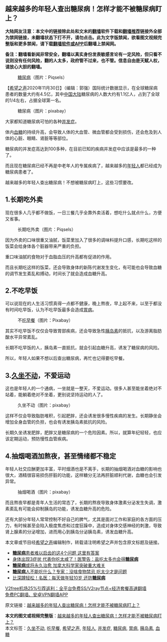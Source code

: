  <h2>越来越多的年轻人查出糖尿病！怎样才能不被糖尿病盯上？</h2> <p class="notice"><b>大陆网友注意：本文中的链接除此处和文末的<a href="https://github.com/bannedbook/fanqiang" >翻墙</a>软件下载和<a href="https://github.com/killgcd/justmysocks/blob/master/README.md">翻墙推荐</a>链接外全部为禁网链接，未翻墙状态下打不开，请勿点击。此为文字版禁闻，欲看图文视频完整版和更多禁闻，请下载<a href="https://github.com/bannedbook/fanqiang">翻墙软件或APP</a>后翻墙上禁闻网。</p><p>备注：翻墙看新闻非常安全，翻墙以真实身份发表敏感言论有一定风险，但只看不说则没有任何风险，翻的人太多，政府管不过来，也不管。信息自由是天赋人权，请放心大胆的翻墙。</b></p>  <div class="entry"> <figure><figcaption><a href="https://www.bannedbook.org/bnews/tag/%e7%b3%96%e5%b0%bf%e7%97%85/" class="st_tag internal_tag" rel="tag" title="标签 糖尿病 下的日志">糖尿病</a>（图片：Piqsels）</figcaption></figure> <p>【<span class='wp_keywordlink_affiliate'><a href="https://www.soundofhope.org" title="希望之声" target="_blank">希望之声</a></span>2020年11月30日】（编辑：郭强）国际统计数据显示，在全球糖尿病患者的数量大约有4.5亿，其中<span class='wp_keywordlink_affiliate'><a href="https://www.bannedbook.org/" title="中国" target="_blank">中国</a></span><span class='wp_keywordlink_affiliate'><a href="https://www.bannedbook.org/" title="大陆" target="_blank">大陆</a></span>糖尿病的人数大约有1.1亿人，占到了全球的1/4左右，占据全球第一名。</p> <figure><figcaption>糖尿病（图片：pixabay）</figcaption></figure> <p>大家都知道糖尿病可怕的各种<a href="https://www.bannedbook.org/bnews/tag/%E5%B9%B6%E5%8F%91%E7%97%87/" class="st_tag internal_tag" rel="tag" title="标签 并发症 下的日志">并发症</a>。</p> <p>体内<a href="https://www.bannedbook.org/bnews/tag/%e8%a1%80%e7%b3%96/" class="st_tag internal_tag" rel="tag" title="标签 血糖 下的日志">血糖</a>的持续升高，会导致人体的大血管、微血管都会受到损伤，还会危及到人体的心脏、眼睛、肾脏等等部位。</p> <p>糖尿病的并发症高达到100多种，在目前已知的疾病并发症中应该是最多的一种了。</p> <p>而且现在糖尿病已经不再是中老年人的专属疾病了，越来越多的<a href="https://www.bannedbook.org/bnews/tag/%e5%b9%b4%e8%bd%bb%e4%ba%ba/" class="st_tag internal_tag" rel="tag" title="标签 年轻人 下的日志">年轻人</a>都已经成为糖尿病患者了。</p>  <p>越来越多的年轻人查出糖尿病！不想被糖尿病盯上，这些习惯要改。</p> <h2>1.长期吃外卖</h2> <p>现在很多人几乎都不做饭，一日三餐几乎全靠外卖活着，想吃什么就点什么，方便又省事。</p> <figure><figcaption>长期吃外卖（图片：Piqsels）</figcaption></figure> <p>因为外卖的口味很重又油腻，饭菜里加入了很多的调味料提升口感，长期吃这样的饭菜会给身体各个脏器带来严重的负担。</p> <p>重口味油腻的食物对于血脂血压的升高都有促进的作用。</p> <p>而且长期吃这样的饭菜，还会导致身体的新陈代谢发生变化，有可能也会导致血糖的调节发生紊乱和搏动，时间长了就会造成血糖升高。</p>  <h2>2.不吃早饭</h2> <p>可以说现在的人生活习惯真得一点都不健康，晚上熬夜，早上起不来，以至于都没有时间吃早饭，认为不吃早饭最多会造成<a href="https://www.bannedbook.org/bnews/tag/%e8%83%83%e7%97%85/" class="st_tag internal_tag" rel="tag" title="标签 胃病 下的日志">胃病</a>。</p> <figure><figcaption>不<a href="https://www.bannedbook.org/bnews/tag/%E5%90%83%E6%97%A9%E9%A4%90/" class="st_tag internal_tag" rel="tag" title="标签 吃早餐 下的日志">吃早餐</a>（图片：Pixabay）</figcaption></figure> <p>其实不吃早饭不仅仅会导致胃部疾病，还会导致急性<a href="https://www.bannedbook.org/bnews/tag/%E8%83%B0%E5%B2%9B%E7%B4%A0/" class="st_tag internal_tag" rel="tag" title="标签 胰岛素 下的日志">胰岛素</a>的抵抗，以及游离脂肪酸水平异常紊乱。</p> <p>长期不吃早饭的人，胰岛素一直抵抗，就会引起血糖升高，诱发了糖尿病的风险。</p> <p>所以，年轻人如果不想以后查出糖尿病，再忙也记得要吃早餐。</p> <h2>3.<a href="https://www.bannedbook.org/bnews/tag/%E4%B9%85%E5%9D%90%E4%B8%8D%E5%8A%A8/" class="st_tag internal_tag" rel="tag" title="标签 久坐不动 下的日志">久坐不动</a>，不爱运动</h2> <p>这也是年轻人的一个通病，一坐就是一整天，不爱运动。很多人甚至能坐着绝对不站着，能躺着绝对不坐着，更别说坚持运动的人了。</p>  <figure><figcaption>久坐不动（图片：pixabay）</figcaption></figure> <p>这样不仅会导致脂肪堆积，引起肥胖，还会诱发很多慢性疾病的发生。长期静坐会增加全身血管的负担，也会有诱发胰岛素抵抗的风险。</p> <p>长期久坐诱发肥胖，肥胖又是糖尿病的一个危险因素。所以，就算年纪轻轻，也应该定期运动，预防慢性血管疾病。</p> <h2>4.抽烟喝酒加熬夜，甚至情绪都不稳定</h2> <p>年轻人社交应酬更加丰富，平时烟酒也是不离手，长期的抽烟喝酒对血糖的影响也很大，酒精很容易损伤肝脏的功能，这样糖分无法再肝脏顺利代谢，血糖也会引发异常。</p> <figure><figcaption>抽烟喝酒（图片：pixabay）</figcaption></figure> <p>而且熬夜早都是青年人生活的常态了，长期的熬夜导致身体激素分泌发生失调，激素紊乱有可能会抑制胰岛的功能，诱发血糖升高的危险。</p> <p>还有大部分年轻人常常控制不好自己的脾气，尤其是面对工作和家庭的各方面的压力，有时候甚至会陷入极度焦虑和过度狂躁中，造成对身体交感神经的刺激，导致肾上腺素的分泌增加，进而用心到胰岛分泌胰岛素，诱发血糖升高。</p>  <p>本文章或节目经<a href="https://www.bannedbook.org/bnews/tag/%e5%b8%8c%e6%9c%9b%e4%b9%8b%e5%a3%b0/" class="st_tag internal_tag" rel="tag" title="标签 希望之声 下的日志">希望之声</a>编辑制作，转载请注明希望之声并包含原文标题及链接。</p> <ul class='op-related-articles' title='相关阅读'> <li><a href='https://www.bannedbook.org/bnews/health/20201128/1438612.html' target='_blank'><b>糖尿病</b>患者难以启齿的这4个问题 这里有答案</a></li> <li><a href='https://www.bannedbook.org/bnews/health/20201128/1438450.html' target='_blank'>身体出现3症状 代表你吃太咸了！医警告：盐吃太多也会得<b>糖尿病</b></a></li> <li><a href='https://www.bannedbook.org/bnews/health/20201127/1438136.html' target='_blank'><b>糖尿病</b>或将永久治愈 加拿大科学家突破重大难关</a></li> <li><a href='https://www.bannedbook.org/bnews/health/20201127/1437811.html' target='_blank'><b>糖尿病</b>人不能吃什么？专家：没啥食物禁忌 吃太少才是问题</a></li> <li><a href='https://www.bannedbook.org/bnews/health/20201126/1437324.html' target='_blank'>比深蹲轻松！名医：每天做年轻10岁 还防<b>糖尿病</b></a></li> </ul> <p class="texttj"> <a href="https://github.com/bannedbook/fanqiang/wiki/V2ray%E6%9C%BA%E5%9C%BA" target="_blank">V2free机场25%引荐返利：全平台免费SS/V2ray节点+经济套餐高速翻墙</a><br/> <a href="https://github.com/bannedbook/fanqiang/wiki/%E7%A6%81%E9%97%BB%E7%BD%91%E5%AE%89%E5%8D%93%E7%BF%BB%E5%A2%99%E6%96%B0%E9%97%BBAPP" target="_blank">免费PC翻墙、安卓VPN翻墙APP</a></p><p>原文链接：<a class="src_link"  href="https://www.soundofhope.org/post/448171" target="_blank">越来越多的年轻人查出糖尿病！怎样才能不被糖尿病盯上？</a></p><a name='sharetosocial'></a>       <div><b>本文的图文或视频完整版</b>：<a href='https://www.bannedbook.org/bnews/comments/20201130/1439597.html'>越来越多的年轻人查出糖尿病！怎样才能不被糖尿病盯上？</a></div>  </div><!--END ENTRY--> <div class="postfooter"> <div>本文标签：<a href="https://www.bannedbook.org/bnews/tag/%E4%B9%85%E5%9D%90%E4%B8%8D%E5%8A%A8/" rel="tag">久坐不动</a>, <a href="https://www.bannedbook.org/bnews/tag/%E5%90%83%E6%97%A9%E9%A4%90/" rel="tag">吃早餐</a>, <a href="https://www.bannedbook.org/bnews/tag/%e5%b8%8c%e6%9c%9b%e4%b9%8b%e5%a3%b0/" rel="tag">希望之声</a>, <a href="https://www.bannedbook.org/bnews/tag/%e5%b9%b4%e8%bd%bb%e4%ba%ba/" rel="tag">年轻人</a>, <a href="https://www.bannedbook.org/bnews/tag/%E5%B9%B6%E5%8F%91%E7%97%87/" rel="tag">并发症</a>, <a href="https://www.bannedbook.org/bnews/tag/%e7%b3%96%e5%b0%bf%e7%97%85/" rel="tag">糖尿病</a>, <a href="https://www.bannedbook.org/bnews/tag/%e8%83%83%e7%97%85/" rel="tag">胃病</a>, <a href="https://www.bannedbook.org/bnews/tag/%E8%83%B0%E5%B2%9B%E7%B4%A0/" rel="tag">胰岛素</a>, <a href="https://www.bannedbook.org/bnews/tag/%e8%a1%80%e7%b3%96/" rel="tag">血糖</a></div>  </div><!--END POSTFOOTER--> 